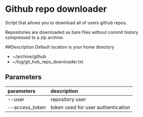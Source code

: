 # Github repo downloader
Script that allows you to download all of users github repos.

Repositories are downloaded as bare files without commit history compressed to a zip archive.

##Description
Default location is your home directory
- ~/archive/github
- ~/log/git_hub_repo_downloader.txt

## Parameters
|parameters     |description                        |
|:--------------|:----------------------------------|
|--user         |repository user                    |
|--access_token |token used for user authentication |
